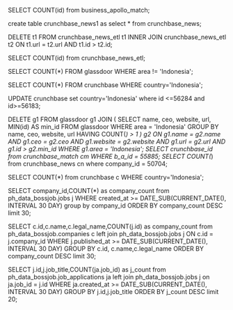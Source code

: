 SELECT COUNT(id) from business_apollo_match; 

create table crunchbase_news1 as select * from crunchbase_news;


DELETE t1
FROM crunchbase_news_etl t1
INNER JOIN crunchbase_news_etl t2 ON t1.url = t2.url AND t1.id > t2.id;


SELECT COUNT(id) from crunchbase_news_etl; 


SELECT COUNT(*)  FROM glassdoor WHERE area != 'Indonesia';

SELECT COUNT(*)  FROM crunchbase WHERE country='Indonesia';

UPDATE crunchbase  set country='Indonesia' where id <=56284 and id>=56183;

DELETE g1
FROM glassdoor g1
JOIN (
    SELECT name, ceo, website, url, MIN(id) AS min_id
    FROM glassdoor
    WHERE area = 'Indonesia'
    GROUP BY name, ceo, website, url
    HAVING COUNT(*) > 1
) g2 ON g1.name = g2.name AND g1.ceo = g2.ceo AND g1.website = g2.website AND g1.url = g2.url AND g1.id > g2.min_id
WHERE g1.area = 'Indonesia';
SELECT crunchbase_id from crunchbase_match cm WHERE b_a_id = 55885;
SELECT COUNT(*) from crunchbase_news cn where company_id  = 50704; 


SELECT COUNT(*) from crunchbase c WHERE country='Indonesia';

SELECT company_id,COUNT(*) as company_count from ph_data_bossjob.jobs j WHERE created_at >= DATE_SUB(CURRENT_DATE(), INTERVAL 30 DAY) group by company_id ORDER BY company_count DESC limit 30;  



SELECT c.id,c.name,c.legal_name,COUNT(j.id) as company_count
from ph_data_bossjob.companies c 
left join ph_data_bossjob.jobs j 
ON c.id = j.company_id 
WHERE j.published_at >= DATE_SUB(CURRENT_DATE(), INTERVAL 30 DAY)
GROUP BY c.id, c.name,c.legal_name
ORDER BY company_count DESC
limit 30;

SELECT j.id,j.job_title,COUNT(ja.job_id) as j_count 
from ph_data_bossjob.job_applications ja 
left join ph_data_bossjob.jobs j 
on ja.job_id = j.id 
WHERE ja.created_at >= DATE_SUB(CURRENT_DATE(), INTERVAL 30 DAY)
GROUP BY j.id,j.job_title
ORDER BY j_count DESC 
limit 20;